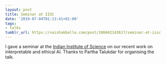 ```yaml
---
layout: post
title: Seminar at IISC
date: '2019-07-04T01:13:41+01:00'
tags:
- talks
tumblr_url: https://vaishakbelle.com/post/186042143617/seminar-at-iisc
---
```



I gave a seminar at the [Indian Institute of Science](http://cds.iisc.ac.in/) on our recent work on interpretable and ethical AI. Thanks to Partha Talukdar for organising the talk.

